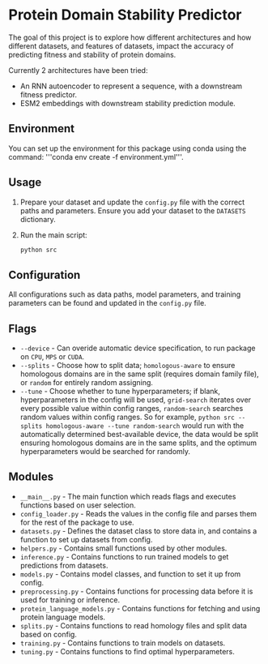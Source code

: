 # Protein Domain Stability Predictor

The goal of this project is to explore how different architectures and how different datasets, and features of datasets, impact the accuracy of predicting fitness and stability of protein domains.

Currently 2 architectures have been tried:

- An RNN autoencoder to represent a sequence, with a downstream fitness predictor.
- ESM2 embeddings with downstream stability prediction module.

## Environment

You can set up the environment for this package using conda using the command: '''conda env create -f environment.yml'''.

## Usage

1. Prepare your dataset and update the `config.py` file with the correct paths and parameters. Ensure you add your dataset to the ```DATASETS``` dictionary.

2. Run the main script:
    ```bash
    python src
    ```

## Configuration

All configurations such as data paths, model parameters, and training parameters can be found and updated in the `config.py` file.

## Flags

- ```--device```  - Can overide automatic device specification, to run package on ```CPU```, ```MPS``` or ```CUDA```.
- ```--splits```  - Choose how to split data; ```homologous-aware``` to ensure homologous domains are in the same split (requires domain family file), or ```random``` for entirely random assigning.
- ```--tune```    - Choose whether to tune hyperparameters; if blank, hyperparameters in the config will be used, ```grid-search``` iterates over every possible value within config ranges, ```random-search``` searches random values within config ranges.
So for example, ```python src --splits homologous-aware --tune random-search``` would run with the automatically determined best-available device, the data would be split ensuring homologous domains are in the same splits, and the optimum hyperparameters would be searched for randomly.

## Modules

- ```__main__.py```                 - The main function which reads flags and executes functions based on user selection.
- ```config_loader.py```            - Reads the values in the config file and parses them for the rest of the package to use.
- ```datasets.py```                 - Defines the dataset class to store data in, and contains a function to set up datasets from config.
- ```helpers.py```                  - Contains small functions used by other modules.
- ```inference.py```                - Contains functions to run trained models to get predictions from datasets.
- ```models.py```                   - Contains model classes, and function to set it up from config.
- ```preprocessing.py```            - Contains functions for processing data before it is used for training or inference.
- ```protein_language_models.py```  - Contains functions for fetching and using protein language models.
- ```splits.py```                   - Contains functions to read homology files and split data based on config.
- ```training.py```                 - Contains functions to train models on datasets.
- ```tuning.py```                   - Contains functions to find optimal hyperparameters.
